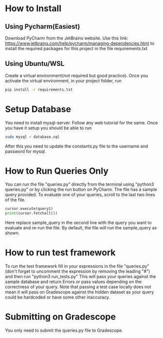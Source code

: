 # How to Install

## Using Pycharm(Easiest)

Download PyCharm from the JetBrains website. Use this link: https://www.jetbrains.com/help/pycharm/managing-dependencies.html to install the required packages for this project in the file requirements.txt

## Using Ubuntu/WSL

Create a virtual environment(not required but good practice). Once you activate the virtual environment, in your project folder, run

```bash
pip install -r requirements.txt
```

# Setup Database

You need to install mysql-server. Follow any web tutorial for the same. Once you have it setup you should be able to run

```bash
sudo mysql < database.sql
```
After this you need to update the constants.py file to the username and password for mysql.
# How to Run Queries Only

You can run the file "queries.py" directly from the terminal using "python3  queries.py" or by clicking the run button on PyCharm. The file has a sample query provided. To evaluate one of your queries, scroll to the last two lines of the file.

```python
cursor.execute(query1)
print(cursor.fetchall())
```
Here replace sample_query in the second line with the query you want to evaluate and re-run the file. By default, the file will run the sample_query as shown.

# How to run test framework

To run the test framework fill in your expressions in the file "queries.py"(don't forget to uncomment the expression by removing the leading "#") and then run "python3 run_tests.py"
This will pass your queries against the sample database and return Errors or pass values depending on the correctness of your query. Note that passing a test case locally does not mean it will pass on Gradescope against the hidden dataset as your query could be hardcoded or have some other inaccuracy.

# Submitting on Gradescope

You only need to submit the queries.py file to Gradescope.